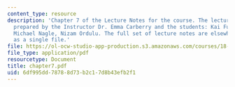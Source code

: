 ```yaml
---
content_type: resource
description: 'Chapter 7 of the Lecture Notes for the course. The lecture notes were
  prepared by the Instructor Dr. Emma Carberry and the students: Kai Fung, David Glasser,
  Michael Nagle, Nizam Ordulu. The full set of lecture notes are elsewhere available
  as a single file.'
file: https://ol-ocw-studio-app-production.s3.amazonaws.com/courses/18-994-seminar-in-geometry-fall-2004/6df995dd78788d73b2c17d8b43efb2f1_chapter7.pdf
file_type: application/pdf
resourcetype: Document
title: chapter7.pdf
uid: 6df995dd-7878-8d73-b2c1-7d8b43efb2f1
---
```

